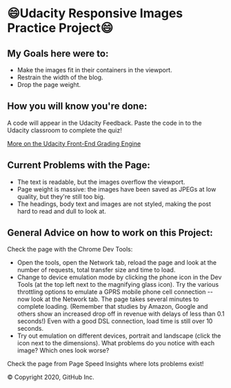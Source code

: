 # :smile:Udacity Responsive Images Practice Project:smile:



## My Goals here were to:

- Make the images fit in their containers in the viewport.
- Restrain the width of the blog.
- Drop the page weight.

## How you will know you're done:

A code will appear in the Udacity Feedback. Paste the code in to the Udacity classroom to complete the quiz!

[More on the Udacity Front-End Grading Engine](https://github.com/udacity/frontend-grading-engine)

## Current Problems with the Page:

- The text is readable, but the images overflow the viewport.
- Page weight is massive: the images have been saved as JPEGs at low quality, but they're still too big.
- The headings, body text and images are not styled, making the post hard to read and dull to look at.

## General Advice on how to work on this Project:

Check the page with the Chrome Dev Tools:

- Open the tools, open the Network tab, reload the page and look at the number of requests, total transfer size and time to load.
- Change to device emulation mode by clicking the phone icon in the Dev Tools (at the top left next to the magnifying glass icon). Try the various throttling options to emulate a GPRS mobile phone cell connection -- now look at the Network tab. The page takes several minutes to complete loading. (Remember that studies by Amazon, Google and others show an increased drop off in revenue with delays of less than 0.1 seconds!) Even with a good DSL connection, load time is still over 10 seconds.
- Try out emulation on different devices, portrait and landscape (click the icon next to the dimensions). What problems do you notice with each image? Which ones look worse?

Check the page from Page Speed Insights where lots problems exist!

© Copyright 2020, GitHub Inc.

